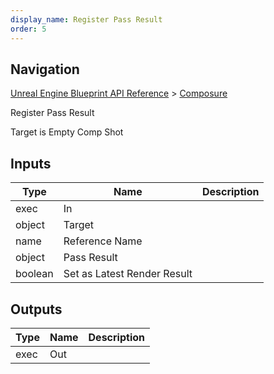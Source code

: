 ```yaml
---
display_name: Register Pass Result
order: 5
---
```

## Navigation

[Unreal Engine Blueprint API Reference](https://dev.epicgames.com/documentation/en-us/unreal-engine/BlueprintAPI) > [Composure](https://dev.epicgames.com/documentation/en-us/unreal-engine/BlueprintAPI/Composure)

Register Pass Result

Target is Empty Comp Shot

## Inputs

| Type | Name | Description |
| --- | --- | --- |
| exec | In |  |
| object | Target |  |
| name | Reference Name |  |
| object | Pass Result |  |
| boolean | Set as Latest Render Result |  |

## Outputs

| Type | Name | Description |
| --- | --- | --- |
| exec | Out |  |
